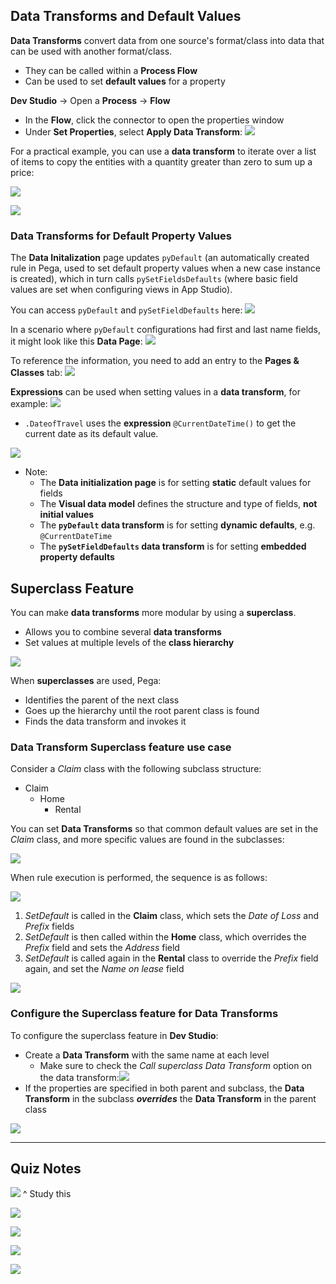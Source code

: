 ## Data Transforms and Default Values

**Data Transforms** convert data from one source's format/class into data that can be used with another format/class. 
 - They can be called within a **Process Flow**
 - Can be used to set **default values** for a property

**Dev Studio** -> Open a **Process** -> **Flow**
 - In the **Flow**, click the connector to open the properties window
 - Under **Set Properties**, select **Apply Data Transform**:
![](attachments/Pasted%20image%2020250610121500.png)

For a practical example, you can use a **data transform** to iterate over a list of items to copy the entities with a quantity greater than zero to sum up a price:

![](attachments/Pasted%20image%2020250610122047.png)

![](attachments/Pasted%20image%2020250610122053.png)

### Data Transforms for Default Property Values

The **Data Initalization** page updates `pyDefault` (an automatically created rule in Pega, used to set default property values when a new case instance is created), which in turn calls `pySetFieldsDefaults` (where basic field values are set when configuring views in App Studio).

You can access `pyDefault` and `pySetFieldDefaults` here:
![](attachments/Pasted%20image%2020250610123253.png)

In a scenario where `pyDefault` configurations had first and last name fields, it might look like this **Data Page**:
![](attachments/Pasted%20image%2020250610123448.png)

To reference the information, you need to add an entry to the **Pages & Classes** tab:
![](attachments/Pasted%20image%2020250610123627.png)

**Expressions** can be used when setting values in a **data transform**, for example:
![](attachments/Pasted%20image%2020250610123730.png)
 - `.DateofTravel` uses the **expression** `@CurrentDateTime()` to get the current date as its default value.

![](attachments/Pasted%20image%2020250610123904.png)
 - Note:
	 - The **Data initialization page** is for setting **static** default values for fields
	 - The **Visual data model** defines the structure and type of fields, **not initial values**
	 - The **`pyDefault` data transform** is for setting **dynamic defaults**, e.g. `@CurrentDateTime`
	 - The **`pySetFieldDefaults` data transform** is for setting **embedded property defaults**

## Superclass Feature

You can make **data transforms** more modular by using a **superclass**.
 - Allows you to combine several **data transforms**
 - Set values at multiple levels of the **class hierarchy**

![](attachments/Pasted%20image%2020250610143700.png)

When **superclasses** are used, Pega:
 - Identifies the parent of the next class
 - Goes up the hierarchy until the root parent class is found
 - Finds the data transform and invokes it

### Data Transform Superclass feature use case

Consider a *Claim* class with the following subclass structure:

 - Claim
	 - Home
		 - Rental

You can set **Data Transforms** so that common default values are set in the *Claim* class, and more specific values are found in the subclasses:

![](attachments/Pasted%20image%2020250610144506.png)

When rule execution is performed, the sequence is as follows:

![](attachments/Pasted%20image%2020250610144627.png)
1. *SetDefault* is called in the **Claim** class, which sets the *Date of Loss* and *Prefix* fields
2. *SetDefault* is then called within the **Home** class, which overrides the *Prefix* field and sets the *Address* field
3. *SetDefault* is called again in the **Rental** class to override the *Prefix* field again, and set the *Name on lease* field

![](attachments/Pasted%20image%2020250610145936.png)

### Configure the Superclass feature for Data Transforms

To configure the superclass feature in **Dev Studio**:
 - Create a **Data Transform** with the same name at each level
	 - Make sure to check the *Call superclass Data Transform* option on the data transform:![](attachments/Pasted%20image%2020250610150207.png)
 - If the properties are specified in both parent and subclass, the **Data Transform** in the subclass ***overrides*** the **Data Transform** in the parent class

![](attachments/Pasted%20image%2020250610150431.png)

---

## Quiz Notes

![](attachments/Pasted%20image%2020250610150809.png)
^ Study this

![](attachments/Pasted%20image%2020250610151256.png)

![](attachments/Pasted%20image%2020250610151622.png)

![](attachments/Pasted%20image%2020250610151806.png)

![](attachments/Pasted%20image%2020250610151827.png)

